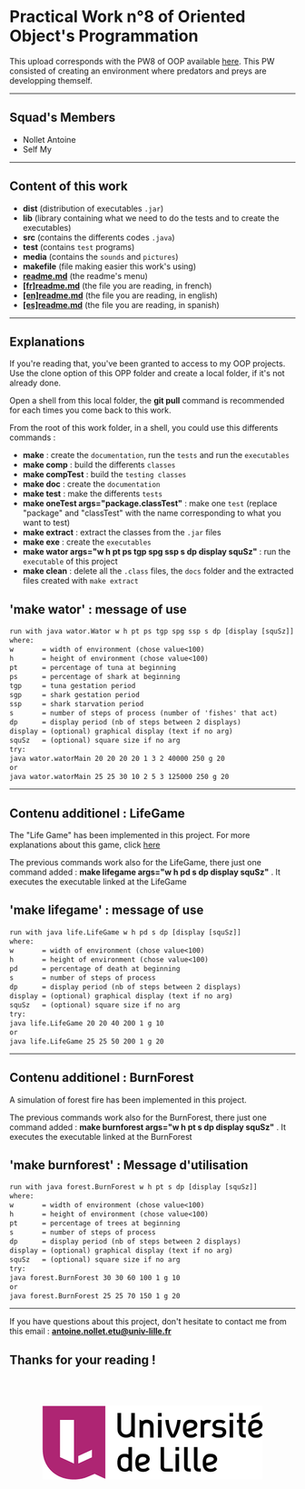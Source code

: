 # Practical Work n°8 of Oriented Object's Programmation

This upload corresponds with the PW8 of OOP available [here](https://www.fil.univ-lille1.fr/~routier/enseignement/licence/poo/tdtp/sujet-wator.pdf "PW8").
This PW consisted of creating an environment where predators and preys are developping themself.

---
##  Squad's Members

* Nollet Antoine
* Self My

---
## Content of this work

* **dist** (distribution of executables `.jar`)
* **lib** (library containing what we need to do the tests and to create the executables)
* **src** (contains the differents codes `.java`)
* **test** (contains `test` programs)
* **media** (contains the `sounds` and `pictures`)
* **makefile** (file making easier this work's using)
* [**readme.md**](readme.md "readme menu") (the readme's menu)
* [**[fr]readme.md**]([fr]readme.md "readme in french") (the file you are reading, in french)
* [**[en]readme.md**]([en]readme.md "readme in english") (the file you are reading, in english)
* [**[es]readme.md**]([es]readme.md "readme in spanish") (the file you are reading, in spanish)

---
## Explanations

If you're reading that, you've been granted to access to my OOP projects.
Use the clone option of this OPP folder and create a local folder, if it's not already done.

Open a shell from this local folder, the **git pull** command is recommended for each times you come back to this work.

From the root of this work folder, in a shell, you could use this differents commands :

* **make** : create the `documentation`, run the `tests` and run the `executables`
* **make comp** : build the differents `classes`
* **make compTest** : build the `testing classes`
* **make doc** : create the `documentation`
* **make test** : make the differents `tests`
* **make oneTest args="package.classTest"** : make one `test` (replace "package" and "classTest" with the name corresponding to what you want to test)
* **make extract** : extract the classes from the `.jar` files
* **make exe** : create the `executables`
* **make wator args="w h pt ps tgp spg ssp s dp display squSz"** : run the `executable` of this project
* **make clean** : delete all the `.class` files, the `docs` folder and the extracted files created with `make extract`

## 'make wator' : message of use

    run with java wator.Wator w h pt ps tgp spg ssp s dp [display [squSz]]
    where:
    w       = width of environment (chose value<100)
    h       = height of environment (chose value<100)
    pt      = percentage of tuna at beginning
    ps      = percentage of shark at beginning
    tgp     = tuna gestation period
    sgp     = shark gestation period
    ssp     = shark starvation period
    s       = number of steps of process (number of 'fishes' that act)
    dp      = display period (nb of steps between 2 displays)
    display = (optional) graphical display (text if no arg)
    squSz   = (optional) square size if no arg
    try:
    java wator.watorMain 20 20 20 20 1 3 2 40000 250 g 20
    or
    java wator.watorMain 25 25 30 10 2 5 3 125000 250 g 20

---

## Contenu additionel : LifeGame

The "Life Game" has been implemented in this project.
For more explanations about this game, click [here](https://en.wikipedia.org/wiki/Conway%27s_Game_of_Life "LifeGame")

The previous commands work also for the LifeGame, there just one command added : **make lifegame args="w h pd s dp display squSz"** . It executes the executable linked at the LifeGame

## 'make lifegame' : message of use

    run with java life.LifeGame w h pd s dp [display [squSz]]
    where:
    w       = width of environment (chose value<100)
    h       = height of environment (chose value<100)
    pd      = percentage of death at beginning
    s       = number of steps of process
    dp      = display period (nb of steps between 2 displays)
    display = (optional) graphical display (text if no arg)
    squSz   = (optional) square size if no arg
    try:
    java life.LifeGame 20 20 40 200 1 g 10
    or
    java life.LifeGame 25 25 50 200 1 g 20

---

## Contenu additionel : BurnForest

A simulation of forest fire has been implemented in this project.

The previous commands work also for the BurnForest, there just one command added : **make burnforest args="w h pt s dp display squSz"** . It executes the executable linked at the BurnForest

## 'make burnforest' : Message d'utilisation

    run with java forest.BurnForest w h pt s dp [display [squSz]]
    where:
    w       = width of environment (chose value<100)
    h       = height of environment (chose value<100)
    pt      = percentage of trees at beginning
    s       = number of steps of process
    dp      = display period (nb of steps between 2 displays)
    display = (optional) graphical display (text if no arg)
    squSz   = (optional) square size if no arg
    try:
    java forest.BurnForest 30 30 60 100 1 g 10
    or
    java forest.BurnForest 25 25 70 150 1 g 20

---

If you have questions about this project, don't hesitate to contact me from this email : **antoine.nollet.etu@univ-lille.fr**

Thanks for your reading !
---
<br />
<br />
<br />
<div style="text-align:center"><img src="media/pictures/logo.png"alt="Université de Lille"/></div>
